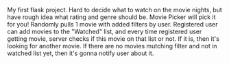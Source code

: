  My first flask project. Hard to decide what to watch on the movie nights, but have rough idea what rating and genre should be. Movie Picker will pick it for you!
 Randomly pulls 1 movie with added filters by user. Registered user can add movies to the "Watched" list, and every time registered user getting movie, server checks if this movie on that list or not. If it is, then it's looking for another movie. If there are no movies mutching filter and  not in watched list yet, then it's gonna notify user about it.
